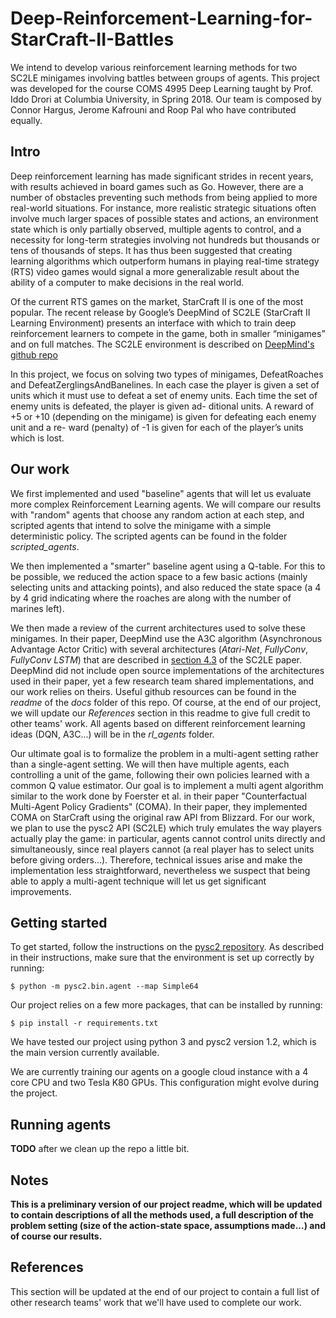 # Deep-Reinforcement-Learning-for-StarCraft-II-Battles

We intend to develop various reinforcement learning methods for two SC2LE minigames involving battles between groups of agents. This project was developed for the course COMS 4995 Deep Learning taught by Prof. Iddo Drori at Columbia University, in Spring 2018. Our team is composed by Connor Hargus, Jerome Kafrouni and Roop Pal who have contributed equally.

## Intro

Deep reinforcement learning has made significant strides in recent years, with results achieved in board games such as Go. However, there are a number of obstacles preventing such methods from being applied to more real-world situations. For instance, more realistic strategic situations often involve much larger spaces of possible states and actions, an environment state which is only partially observed, multiple agents to control, and a necessity for long-term strategies involving not hundreds but thousands or tens of thousands of steps. It has thus been suggested that creating learning algorithms which outperform humans in playing real-time strategy (RTS) video games would signal a more generalizable result about the ability of a computer to make decisions in the real world.

Of the current RTS games on the market, StarCraft II is one of the most popular. The recent release by Google’s DeepMind of SC2LE (StarCraft II Learning Environment) presents an interface with which to train deep reinforcement learners to compete in the game, both in smaller “minigames” and on full matches. The SC2LE environment is described on [DeepMind's github repo](https://github.com/deepmind/pysc2) 

In this project, we focus on solving two types of minigames, DefeatRoaches and DefeatZerglingsAndBanelines. In each case the player is given a set of units which it must use to defeat a set of enemy units. Each time the set of enemy units is defeated, the player is given ad- ditional units. A reward of +5 or +10 (depending on the minigame) is given for defeating each enemy unit and a re- ward (penalty) of -1 is given for each of the player’s units which is lost.

## Our work

We first implemented and used "baseline" agents that will let us evaluate more complex Reinforcement Learning agents. We will compare our results with "random" agents that choose any random action at each step, and scripted agents that intend to solve the minigame with a simple deterministic policy. The scripted agents can be found in the folder *scripted_agents*.

We then implemented a "smarter" baseline agent using a Q-table. For this to be possible, we reduced the action space to a few basic actions (mainly selecting units and attacking points), and also reduced the state space (a 4 by 4 grid indicating where the roaches are along with the number of marines left).

We then made a review of the current architectures used to solve these minigames. In their paper, DeepMind use the A3C algorithm (Asynchronous Advantage Actor Critic) with several architectures (*Atari-Net*, *FullyConv*, *FullyConv LSTM*) that are described in [section 4.3](https://deepmind.com/documents/110/sc2le.pdf) of the SC2LE paper. DeepMind did not include open source implementations of the architectures used in their paper, yet a few research team shared implementations, and our work relies on theirs. Useful github resources can be found in the *readme* of the *docs* folder of this repo. Of course, at the end of our project, we will update our *References* section in this readme to give full credit to other teams' work. All agents based on different reinforcement learning ideas (DQN, A3C...) will be in the *rl_agents* folder.

Our ultimate goal is to formalize the problem in a multi-agent setting rather than a single-agent setting. We will then have multiple agents, each controlling a unit of the game, following their own policies learned with a common Q value estimator. Our goal is to implement a multi agent algorithm similar to the work done by Foerster et al. in their paper "Counterfactual Multi-Agent Policy Gradients" (COMA). In their paper, they implemented COMA on StarCraft using the original raw API from Blizzard. For our work, we plan to use the pysc2 API (SC2LE) which truly emulates the way players actually play the game: in particular, agents cannot control units directly and simultaneously, since real players cannot (a real player has to select units before giving orders...). Therefore, technical issues arise and make the implementation less straightforward, nevertheless we suspect that being able to apply a multi-agent technique will let us get significant improvements.

## Getting started

To get started, follow the instructions on the [pysc2 repository](https://github.com/deepmind/pysc2). As described in their instructions, make sure that the environment is set up correctly by running:

```
$ python -m pysc2.bin.agent --map Simple64
```

Our project relies on a few more packages, that can be installed by running:

```
$ pip install -r requirements.txt
```

We have tested our project using python 3 and pysc2 version 1.2, which is the main version currently available.

We are currently training our agents on a google cloud instance with a 4 core CPU and two Tesla K80 GPUs. This configuration might evolve during the project.

## Running agents

**TODO** after we clean up the repo a little bit.

## Notes

**This is a preliminary version of our project readme, which will be updated to contain descriptions of all the methods used, a full description of the problem setting (size of the action-state space, assumptions made...) and of course our results.**

## References

This section will be updated at the end of our project to contain a full list of other research teams' work that we'll have used to complete our work.